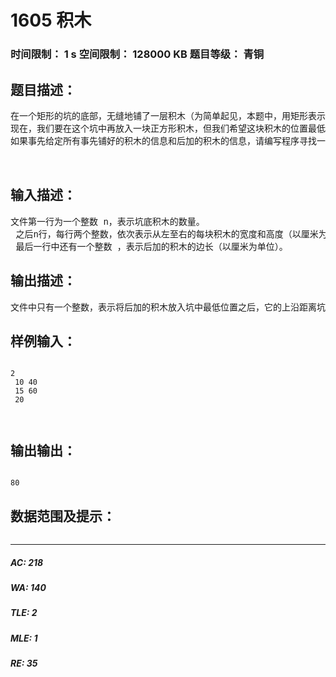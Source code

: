 # 1605 积木   
### 时间限制： 1 s     空间限制： 128000 KB     题目等级： 青铜  
## 题目描述：  

<pre>
在一个矩形的坑的底部，无缝地铺了一层积木（为简单起见，本题中，用矩形表示积木），如下图所示（阴影部分表示地，中空的部分表示坑，所有的白色矩形都表示坑底的积木）：
现在，我们要在这个坑中再放入一块正方形积木，但我们希望这块积木的位置最低。如下图所示，左图中的灰色积木的位置就比右图中灰色积木的位置更好（本题不考虑重力因素，假定新放入的积木不会倾倒，它的边永远平行于坑壁）。而且，可以看出，左图中灰色方块的位置是所有可能的位置中最低的位置（本题中，假定坑足够宽也足够深，后加的那块积木不会放不进去）。
如果事先给定所有事先铺好的积木的信息和后加的积木的信息，请编写程序寻找一下它的最低位置。
 

</pre>
  
  
## 输入描述：  

<pre>
文件第一行为一个整数 n，表示坑底积木的数量。  
 之后n行，每行两个整数，依次表示从左至右的每块积木的宽度和高度（以厘米为单位）。  
 最后一行中还有一个整数 ，表示后加的积木的边长（以厘米为单位）。
</pre>
  
  
## 输出描述：  

<pre>
文件中只有一个整数，表示将后加的积木放入坑中最低位置之后，它的上沿距离坑底地面的高度。
</pre>
  
  
## 样例输入：  

<pre><code>
2  
 10 40  
 15 60  
 20  
  

</code></pre>
  
  
## 输出输出：  

<pre><code>
80
</code></pre>
  
  
## 数据范围及提示：  

<pre>
</pre>
  
  
***  

##### AC: 218  
##### WA: 140  
##### TLE: 2  
##### MLE: 1  
##### RE: 35  

